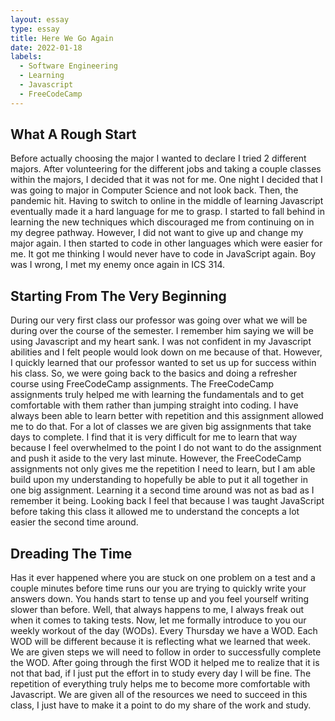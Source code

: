 ```yaml
---
layout: essay
type: essay
title: Here We Go Again
date: 2022-01-18
labels:
  - Software Engineering
  - Learning
  - Javascript
  - FreeCodeCamp
---
```


## What A Rough Start

Before actually choosing the major I wanted to declare I tried 2 different majors. After volunteering for the different jobs and taking a couple classes within the majors, I decided that it was not for me. One night I decided that I was going to major in Computer Science and not look back. Then, the pandemic hit. Having to switch to online in the middle of learning Javascript eventually made it a hard language for me to grasp. I started to fall behind in learning the new techniques which discouraged me from continuing on in my degree pathway. However, I did not want to give up and change my major again. I then started to code in other languages which were easier for me. It got me thinking I would never have to code in JavaScript again. Boy was I wrong, I met my enemy once again in ICS 314. 


## Starting From The Very Beginning

During our very first class our professor was going over what we will be during over the course of the semester. I remember him saying we will be using Javascript and my heart sank. I was not confident in my Javascript abilities and I felt people would look down on me because of that. However, I quickly learned that our professor wanted to set us up for success within his class. So, we were going back to the basics and doing a refresher course using FreeCodeCamp assignments. The FreeCodeCamp assignments truly helped me with learning the fundamentals and to get comfortable with them rather than jumping straight into coding. I have always been able to learn better with repetition and this assignment allowed me to do that. For a lot of classes we are given big assignments that take days to complete. I find that it is very difficult for me to learn that way because I feel overwhelmed to the point I do not want to do the assignment and push it aside to the very last minute. However, the FreeCodeCamp assignments not only gives me the repetition I need to learn, but I am able build upon my understanding to hopefully be able to put it all together in one big assignment.  Learning it a second time around was not as bad as I remember it being. Looking back I feel that because I was taught JavaScript before taking this class it allowed me to understand the concepts a lot easier the second time around.

## Dreading The Time

Has it ever happened where you are stuck on one problem on a test and a couple minutes before time runs our you are trying to quickly write your answers down. You hands start to tense up and you feel yourself writing slower than before. Well, that always happens to me, I always freak out when it comes to taking tests. Now, let me formally introduce to you our weekly workout of the day (WODs). Every Thursday we have a WOD. Each WOD will be different because it is reflecting what we learned that week. We are given steps we will need to follow in order to successfully complete the WOD. After going through the first WOD it helped me to realize that it is not that bad, if I just put the effort in to study every day I will be fine. The repetition of everything truly helps me to become more comfortable with Javascript. We are given all of the resources we need to succeed in this class, I just have to make it a point to do my share of the work and study.
